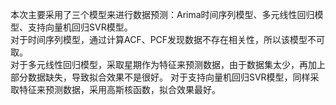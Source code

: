 本次主要采用了三个模型来进行数据预测：Arima时间序列模型、多元线性回归模型、支持向量机回归SVR模型。  
 对于时间序列模型，通过计算ACF、PCF发现数据不存在相关性，所以该模型不可取。  
 对于多元线性回归模型，采取星期作为特征来预测数据，由于数据集太少，再加上部分数据缺失，导致拟合效果不是很好。
 对于支持向量机回归SVR模型，同样采取特征来预测数据，采用高斯核函数，拟合效果最好。
 

 

